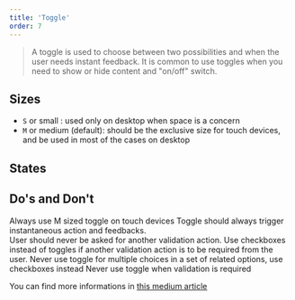 ```yaml
---
title: 'Toggle'
order: 7
---
```


> A toggle is used to choose between two possibilities and when the user needs instant feedback. It is common to use toggles when you need to show or hide content and "on/off" switch.

## Sizes

- `S` or small : used only on desktop when space is a concern
- `M` or medium (default): should be the exclusive size for touch devices, and be used in most of the cases on desktop

<preview path="src/pages/Components/Toggle/previews/Toggle" nude="true"></preview>

## States

<preview path="src/pages/Components/Toggle/previews/toggle-states" nude="true"></preview>

## Do's and Don't

<hintitem>
  Always use M sized toggle on touch devices
</hintitem>
<hintitem>
  Toggle should always trigger instantaneous action and feedbacks.<br />
  User should never be asked for another validation action.
</hintitem>
<hintitem>
  Use checkboxes instead of toggles if another validation action is to be required from the user.
</hintitem>
<hintitem dont="true">
  Never use toggle for multiple choices in a set of related options, use checkboxes instead
</hintitem>
<hintitem dont="true">
  Never use toggle when validation is required
</hintitem>

You can find more informations in [this medium article](https://uxplanet.org/checkbox-vs-toggle-switch-7fc6e83f10b8)
